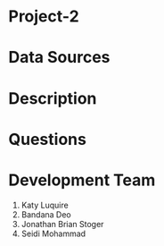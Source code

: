 # Project-2





# Data Sources








# Description









# Questions







# Development Team 
1. Katy Luquire
2. Bandana Deo
3. Jonathan Brian Stoger
4. Seidi Mohammad

